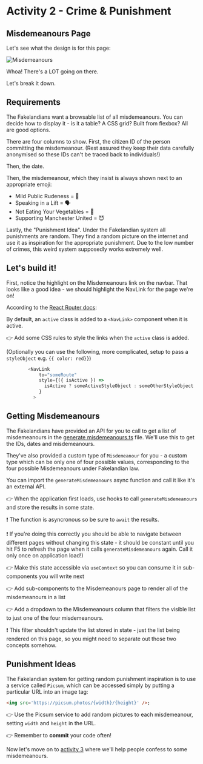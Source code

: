 # Activity 2 - Crime & Punishment

## Misdemeanours Page

Let's see what the design is for this page:

![Misdemeanours](./images/misdemeanours.png 'Sketched misdemeanour page')

Whoa! There's a LOT going on there.

Let's break it down.

## Requirements

The Fakelandians want a browsable list of all misdemeanours. You can decide how to display it - is it a table? A CSS grid? Built from flexbox? All are good options.

There are four columns to show. First, the citizen ID of the person committing the misdemeanour. (Rest assured they keep their data carefully anonymised so these IDs can't be traced back to individuals!)

Then, the date.

Then, the misdemeanour, which they insist is always shown next to an appropriate emoji:

-   Mild Public Rudeness = 🤪
-   Speaking in a Lift = 🗣
-   Not Eating Your Vegetables = 🥗
-   Supporting Manchester United = 😈

Lastly, the "Punishment Idea". Under the Fakelandian system all punishments are random. They find a random picture on the internet and use it as inspiration for the appropriate punishment. Due to the low number of crimes, this weird system supposedly works extremely well.

## Let's build it!

First, notice the highlight on the Misdemeanours link on the navbar. That looks like a good idea - we should highlight the NavLink for the page we're on!

According to the [React Router docs](https://reactrouter.com/docs/en/v6/api#navlink):

By default, an `active` class is added to a `<NavLink>` component when it is active.

👉 Add some CSS rules to style the links when the `active` class is added.

(Optionally you can use the following, more complicated, setup to pass a `styleObject` e.g. `{{ color: red}}`)

```JavaScript
        <NavLink
            to="someRoute"
            style={({ isActive }) =>
              isActive ? someActiveStyleObject : someOtherStyleObject
            }
          >
```

## Getting Misdemeanours

The Fakelandians have provided an API for you to call to get a list of misdemeanours in the [generate misdemeanours.ts](./generate_misdemeanours.ts) file. We'll use this to get the IDs, dates and misdemeanours.

They've also provided a custom type of `Misdemeanour` for you - a custom type which can be only one of four possible values, corresponding to the four possible Misdemeanours under Fakelandian law.

You can import the `generateMisdemeanours` async function and call it like it's an external API.

👉 When the application first loads, use hooks to call `generateMisdemeanours` and store the results in some state.

❗ The function is asyncronous so be sure to `await` the results.

❗ If you're doing this correctly you should be able to navigate between different pages without changing this state - it should be constant until you hit F5 to refresh the page when it calls `generateMisdemeanours` again. Call it only once on application load!)

👉 Make this state accessible via `useContext` so you can consume it in sub-components you will write next

👉 Add sub-components to the Misdemeanours page to render all of the misdemeanours in a list

👉 Add a dropdown to the Misdemeanours column that filters the visible list to just one of the four misdemeanours.

❗ This filter shouldn't update the list stored in state - just the list being rendered on this page, so you might need to separate out those two concepts somehow.

## Punishment Ideas

The Fakelandian system for getting random punishment inspiration is to use a service called `Picsum`, which can be accessed simply by putting a particular URL into an image tag:

```HTML
<img src='https://picsum.photos/{width}/{height}' />;
```

👉 Use the Picsum service to add random pictures to each misdemeanour, setting `width` and `height` in the URL.

👉 Remember to **commit** your code often!

Now let's move on to [activity 3](./activity_3.md) where we'll help people confess to some misdemeanours.
